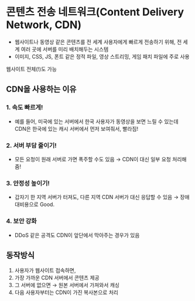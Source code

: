# 콘텐츠 전송 네트워크(Content Delivery Network, CDN)
- 웹사이트나 동영상 같은 콘텐츠를 전 세계 사용자에게 빠르게 전송하기 위해, 전 세계 여러 곳에 서버를 미리 배치해두는 시스템
- 이미지, CSS, JS, 폰트 같은 정적 파일, 영상 스트리밍, 게임 패치 파일에 주로 사용

웹사이트 전체(!)도 가능
## CDN을 사용하는 이유
### 1. 속도 빠르게!
- 예를 들어, 미국에 있는 서버에서 한국 사용자가 동영상을 보면 느릴 수 있는데 CDN은 한국에 있는 캐시 서버에서 먼저 보여줘서, 빨라짐!

### 2. 서버 부담 줄이기!
- 모든 요청이 원래 서버로 가면 폭주할 수도 있음 → CDN이 대신 일부 요청 처리해줌!

### 3. 안정성 높이기!
- 갑자기 한 지역 서버가 터져도, 다른 지역 CDN 서버가 대신 응답할 수 있음 → 장애 대비용으로 Good.

### 4. 보안 강화
- DDoS 같은 공격도 CDN이 앞단에서 막아주는 경우가 있음

## 동작방식
1. 사용자가 웹사이트 접속하면,
2. 가장 가까운 CDN 서버에서 콘텐츠 제공
3. 그 서버에 없으면 → 원본 서버에서 가져와서 캐싱
4. 다음 사용자부터는 CDN이 가진 복사본으로 처리